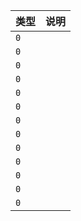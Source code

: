 | 类型 | 说明 |
|---|---|
| `0` |  |
| `0` |  |
| `0` |  |
| `0` |  |
| `0` |  |
| `0` |  |
| `0` |  |
| `0` |  |
| `0` |  |
| `0` |  |
| `0` |  |
| `0` |  |
| `0` |  |

